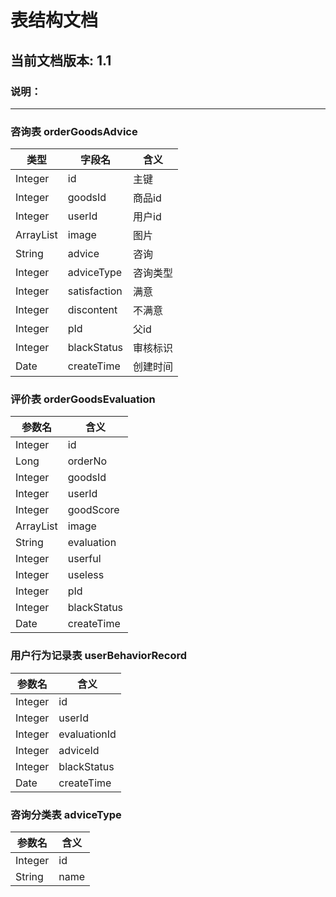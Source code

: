 # 表结构文档

## 当前文档版本: 1.1

### 说明：

--------------------------------

### 咨询表 orderGoodsAdvice

类型   |   字段名   |  含义
-------|--------|--------
Integer    |   id   |   主键
Integer     |   goodsId   |   商品id
Integer    |   userId   |   用户id
ArrayList<String>    |   image   |   图片
String    |   advice   |   咨询
Integer    |   adviceType   |   咨询类型
Integer    |   satisfaction   |   满意
Integer    |   discontent   |   不满意
Integer    |   pId   |   父id
Integer    |   blackStatus   |   审核标识
Date    |   createTime   |   创建时间





### 评价表 orderGoodsEvaluation

参数名    | 含义
-------|--------
Integer    |   id   |   主键
Long    |   orderNo   |   订单编码
Integer     |   goodsId   |    商品id
Integer    |   userId   |   用户id
Integer    |   goodScore   |   商品得分
ArrayList<String>    |   image   |   图片
String    |   evaluation   |   买家评价
Integer   |    userful   |   有用
Integer    |   useless   |   无用
Integer   |   pId   |   父id
Integer    |   blackStatus   |   审核标识
Date    |   createTime   |   创建时间




### 用户行为记录表 userBehaviorRecord

参数名    | 含义
-------|--------
Integer    |   id   |   id
Integer    |   userId   |   用户id
Integer    |   evaluationId   |   评论id
Integer   |    adviceId   |   咨询id
Integer   |    blackStatus   |   有用或没用标识
Date    |   createTime   |   创建时间




### 咨询分类表 adviceType

参数名    | 含义
-------|--------
Integer    |   id    |   主键
String   |    name   |   类型名称

